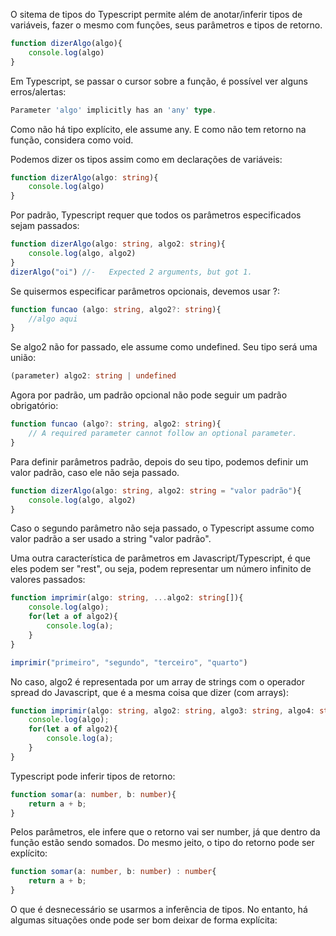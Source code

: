 
O sitema de tipos do Typescript permite além de anotar/inferir tipos de variáveis, fazer o mesmo com funções, seus parâmetros e tipos de retorno.

~~~typescript
function dizerAlgo(algo){
    console.log(algo)
}
~~~

Em Typescript, se passar o cursor sobre a função, é possível ver alguns erros/alertas:

~~~typescript
Parameter 'algo' implicitly has an 'any' type.
~~~

Como não há tipo explícito, ele assume any. E como não tem retorno na função, considera como void.

Podemos dizer os tipos assim como em declarações de variáveis:

~~~typescript
function dizerAlgo(algo: string){
    console.log(algo)
}
~~~

Por padrão, Typescript requer que todos os parâmetros especificados sejam passados:

~~~typescript
function dizerAlgo(algo: string, algo2: string){
    console.log(algo, algo2)
}
dizerAlgo("oi") //-   Expected 2 arguments, but got 1.
~~~

Se quisermos especificar parâmetros opcionais, devemos usar ?:

~~~typescript
function funcao (algo: string, algo2?: string){
	//algo aqui
}
~~~

Se algo2 não for passado, ele assume como undefined. Seu tipo será uma união:

~~~typescript
(parameter) algo2: string | undefined
~~~

Agora por padrão, um padrão opcional não pode seguir um padrão obrigatório:

~~~typescript
function funcao (algo?: string, algo2: string){
	// A required parameter cannot follow an optional parameter.
}
~~~

Para definir parâmetros padrão, depois do seu tipo, podemos definir um valor padrão, caso ele não seja passado.

~~~typescript
function dizerAlgo(algo: string, algo2: string = "valor padrão"){
    console.log(algo, algo2)
}
~~~

Caso o segundo parâmetro não seja passado, o Typescript assume como valor padrão a ser usado a string "valor padrão".

Uma outra característica de parâmetros em Javascript/Typescript, é que eles podem ser "rest", ou seja, podem representar um número infinito de valores passados:

~~~typescript
function imprimir(algo: string, ...algo2: string[]){
    console.log(algo);
    for(let a of algo2){
        console.log(a);
    }
}

imprimir("primeiro", "segundo", "terceiro", "quarto")
~~~

No caso, algo2 é representada por um array de strings com o operador spread do Javascript, que é a mesma coisa que dizer (com arrays):

~~~typescript
function imprimir(algo: string, algo2: string, algo3: string, algo4: string){
    console.log(algo);
    for(let a of algo2){
        console.log(a);
    }
}
~~~

Typescript pode inferir tipos de retorno:

~~~typescript
function somar(a: number, b: number){
    return a + b;
}
~~~

Pelos parâmetros, ele infere que o retorno vai ser number, já que dentro da função estão sendo somados. Do mesmo jeito, o tipo do retorno pode ser explícito:

~~~typescript
function somar(a: number, b: number) : number{
    return a + b;
}
~~~

O que é desnecessário se usarmos a inferência de tipos. No entanto, há algumas situações onde pode ser bom deixar de forma explícita:

